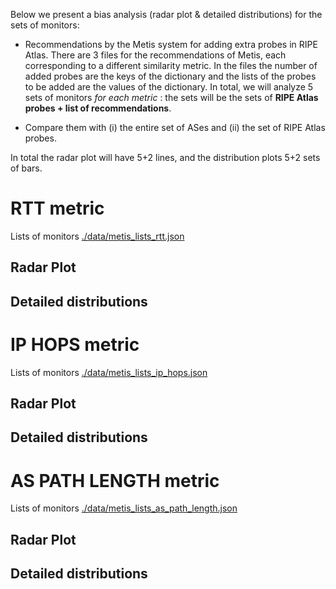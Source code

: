 Below we present a bias analysis (radar plot & detailed distributions) for the sets of monitors:

- Recommendations by the Metis system for adding extra probes in RIPE Atlas. There are 3 files for the recommendations of Metis, each corresponding to a different similarity metric. In the files the number of added probes are the keys of the dictionary and the lists of the probes to be added are the values of the dictionary. In total, we will analyze 5 sets of monitors _for each metric_ : the sets will be the sets of **RIPE Atlas probes + list of recommendations**.

- Compare them with (i) the entire set of ASes and (ii) the set of RIPE Atlas probes. 

In total the radar plot will have 5+2 lines, and the distribution plots 5+2 sets of bars.

# RTT metric
Lists of monitors  [./data/metis_lists_rtt.json](./data/metis_lists_rtt.json)

## Radar Plot

## Detailed distributions



# IP HOPS metric
Lists of monitors  [./data/metis_lists_ip_hops.json](./data/metis_lists_ip_hops.json)

## Radar Plot

## Detailed distributions



# AS PATH LENGTH metric
Lists of monitors  [./data/metis_lists_as_path_length.json](./data/metis_lists_as_path_length.json)

## Radar Plot

## Detailed distributions